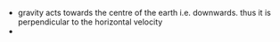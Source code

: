 - gravity acts towards the centre of the earth i.e. downwards. thus it is perpendicular to the horizontal velocity
- 